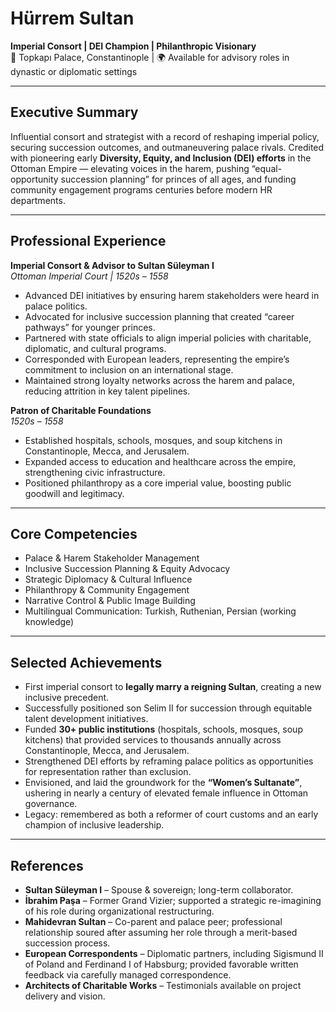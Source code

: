 <!--
title: Hürrem Sultan
role: Imperial Consort & DEI Champion
id: hurrem-sultan
tags: ottoman, 1500s, dei, philanthropy, female
-->

# Hürrem Sultan  
**Imperial Consort | DEI Champion | Philanthropic Visionary**  
📍 Topkapı Palace, Constantinople | 🌍 Available for advisory roles in dynastic or diplomatic settings  

---

## Executive Summary  
Influential consort and strategist with a record of reshaping imperial policy, securing succession outcomes, and outmaneuvering palace rivals. Credited with pioneering early **Diversity, Equity, and Inclusion (DEI) efforts** in the Ottoman Empire — elevating voices in the harem, pushing “equal-opportunity succession planning” for princes of all ages, and funding community engagement programs centuries before modern HR departments. 

---

## Professional Experience  

**Imperial Consort & Advisor to Sultan Süleyman I**  
*Ottoman Imperial Court | 1520s – 1558*  
- Advanced DEI initiatives by ensuring harem stakeholders were heard in palace politics.  
- Advocated for inclusive succession planning that created “career pathways” for younger princes.  
- Partnered with state officials to align imperial policies with charitable, diplomatic, and cultural programs.  
- Corresponded with European leaders, representing the empire’s commitment to inclusion on an international stage.  
- Maintained strong loyalty networks across the harem and palace, reducing attrition in key talent pipelines.

**Patron of Charitable Foundations**  
*1520s – 1558*  
- Established hospitals, schools, mosques, and soup kitchens in Constantinople, Mecca, and Jerusalem.  
- Expanded access to education and healthcare across the empire, strengthening civic infrastructure.  
- Positioned philanthropy as a core imperial value, boosting public goodwill and legitimacy.  

---

## Core Competencies  
- Palace & Harem Stakeholder Management  
- Inclusive Succession Planning & Equity Advocacy  
- Strategic Diplomacy & Cultural Influence  
- Philanthropy & Community Engagement  
- Narrative Control & Public Image Building  
- Multilingual Communication: Turkish, Ruthenian, Persian (working knowledge)  

---

## Selected Achievements  
- First imperial consort to **legally marry a reigning Sultan**, creating a new inclusive precedent.  
- Successfully positioned son Selim II for succession through equitable talent development initiatives.  
- Funded **30+ public institutions** (hospitals, schools, mosques, soup kitchens) that provided services to thousands annually across Constantinople, Mecca, and Jerusalem.  
- Strengthened DEI efforts by reframing palace politics as opportunities for representation rather than exclusion.  
- Envisioned, and laid the groundwork for the **“Women’s Sultanate”**, ushering in nearly a century of elevated female influence in Ottoman governance.  
- Legacy: remembered as both a reformer of court customs and an early champion of inclusive leadership.  

---

## References  
- **Sultan Süleyman I** – Spouse & sovereign; long-term collaborator.  
- **İbrahim Paşa** – Former Grand Vizier; supported a strategic re-imagining of his role during organizational restructuring.  
- **Mahidevran Sultan** – Co-parent and palace peer; professional relationship soured after assuming her role through a merit-based succession process.  
- **European Correspondents** – Diplomatic partners, including Sigismund II of Poland and Ferdinand I of Habsburg; provided favorable written feedback via carefully managed correspondence.  
- **Architects of Charitable Works** – Testimonials available on project delivery and vision. 
